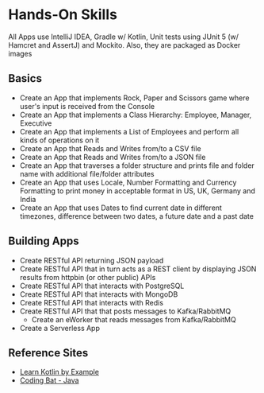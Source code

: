 # Hands-On Skills

All Apps use IntelliJ IDEA, Gradle w/ Kotlin, Unit tests using JUnit 5 (w/ Hamcret and AssertJ) and Mockito. Also, they are packaged as Docker images

## Basics
- Create an App that implements Rock, Paper and Scissors game where user's input is received from the Console
- Create an App that implements a Class Hierarchy: Employee, Manager, Executive
- Create an App that implements a List of Employees and perform all kinds of operations on it
- Create an App that Reads and Writes from/to a CSV file
- Create an App that Reads and Writes from/to a JSON file
- Create an App that traverses a folder structure and prints file and folder name with additional file/folder attributes
- Create an App that uses Locale, Number Formatting and Currency Formatting to print money in acceptable format in US, UK, Germany and India 
- Create an App that uses Dates to find current date in different timezones, difference between two dates, a future date and a past date

## Building Apps
- Create RESTful API returning JSON payload
- Create RESTful API that in turn acts as a REST client by displaying JSON results from httpbin (or other public) APIs
- Create RESTful API that interacts with PostgreSQL
- Create RESTful API that interacts with MongoDB
- Create RESTful API that interacts with Redis
- Create RESTful API that that posts messages to Kafka/RabbitMQ
  + Create an eWorker that reads messages from Kafka/RabbitMQ
- Create a Serverless App

## Reference Sites
- [Learn Kotlin by Example](https://play.kotlinlang.org/byExample/overview)
- [Coding Bat - Java](https://codingbat.com/java)